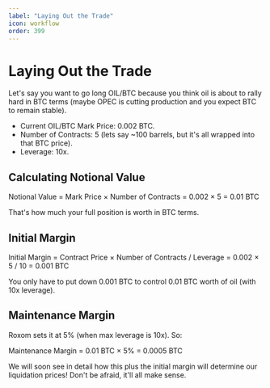 ```yaml
---
label: "Laying Out the Trade"
icon: workflow
order: 399
---
```


# Laying Out the Trade

Let's say you want to go long OIL/BTC because you think oil is about to rally hard in BTC terms (maybe OPEC is cutting production and you expect BTC to remain stable).

- Current OIL/BTC Mark Price: 0.002 BTC.
- Number of Contracts: 5 (lets say ~100 barrels, but it's all wrapped into that BTC price).
- Leverage: 10x.

## Calculating Notional Value

Notional Value = Mark Price × Number of Contracts = 0.002 × 5 = 0.01 BTC

That's how much your full position is worth in BTC terms.

## Initial Margin

Initial Margin = Contract Price × Number of Contracts / Leverage = 0.002 × 5 / 10 = 0.001 BTC

You only have to put down 0.001 BTC to control 0.01 BTC worth of oil (with 10x leverage).

## Maintenance Margin

Roxom sets it at 5% (when max leverage is 10x). So:

Maintenance Margin = 0.01 BTC × 5% = 0.0005 BTC

We will soon see in detail how this plus the initial margin will determine our liquidation prices! Don't be afraid, it'll all make sense.
